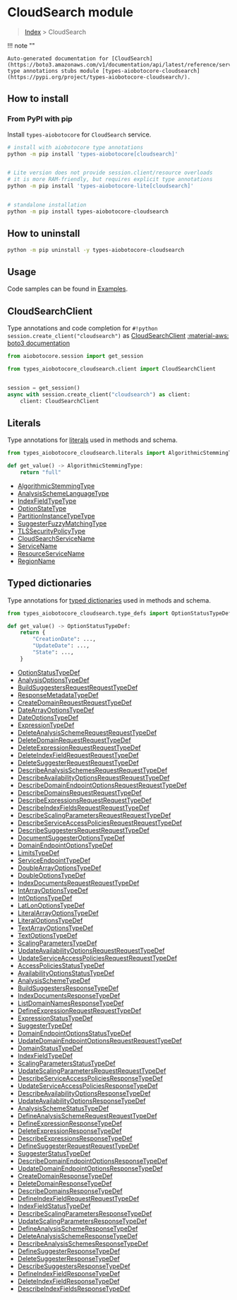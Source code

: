# CloudSearch module

> [Index](../README.md) > CloudSearch


!!! note ""

    Auto-generated documentation for [CloudSearch](https://boto3.amazonaws.com/v1/documentation/api/latest/reference/services/cloudsearch.html#CloudSearch)
    type annotations stubs module [types-aiobotocore-cloudsearch](https://pypi.org/project/types-aiobotocore-cloudsearch/).

## How to install



### From PyPI with pip

Install `types-aiobotocore` for `CloudSearch` service.

```bash
# install with aiobotocore type annotations
python -m pip install 'types-aiobotocore[cloudsearch]'


# Lite version does not provide session.client/resource overloads
# it is more RAM-friendly, but requires explicit type annotations
python -m pip install 'types-aiobotocore-lite[cloudsearch]'


# standalone installation
python -m pip install types-aiobotocore-cloudsearch
```



## How to uninstall

```bash
python -m pip uninstall -y types-aiobotocore-cloudsearch
```

## Usage

Code samples can be found in [Examples](./usage.md).

## CloudSearchClient

Type annotations and code completion for  `#!python session.create_client("cloudsearch")` as [CloudSearchClient](./client.md)
[:material-aws: boto3 documentation](https://boto3.amazonaws.com/v1/documentation/api/latest/reference/services/cloudsearch.html#CloudSearch.Client)

```python title="Usage example"
from aiobotocore.session import get_session

from types_aiobotocore_cloudsearch.client import CloudSearchClient


session = get_session()
async with session.create_client("cloudsearch") as client:
    client: CloudSearchClient
```








## Literals

Type annotations for [literals](./literals.md) used in methods and schema.

```python title="Usage example"
from types_aiobotocore_cloudsearch.literals import AlgorithmicStemmingType

def get_value() -> AlgorithmicStemmingType:
    return "full"
```

- [AlgorithmicStemmingType](./literals.md#algorithmicstemmingtype)
- [AnalysisSchemeLanguageType](./literals.md#analysisschemelanguagetype)
- [IndexFieldTypeType](./literals.md#indexfieldtypetype)
- [OptionStateType](./literals.md#optionstatetype)
- [PartitionInstanceTypeType](./literals.md#partitioninstancetypetype)
- [SuggesterFuzzyMatchingType](./literals.md#suggesterfuzzymatchingtype)
- [TLSSecurityPolicyType](./literals.md#tlssecuritypolicytype)
- [CloudSearchServiceName](./literals.md#cloudsearchservicename)
- [ServiceName](./literals.md#servicename)
- [ResourceServiceName](./literals.md#resourceservicename)
- [RegionName](./literals.md#regionname)




## Typed dictionaries

Type annotations for [typed dictionaries](./type_defs.md) used in methods and schema.

```python title="Usage example"
from types_aiobotocore_cloudsearch.type_defs import OptionStatusTypeDef

def get_value() -> OptionStatusTypeDef:
    return {
        "CreationDate": ...,
        "UpdateDate": ...,
        "State": ...,
    }
```

- [OptionStatusTypeDef](./type_defs.md#optionstatustypedef)
- [AnalysisOptionsTypeDef](./type_defs.md#analysisoptionstypedef)
- [BuildSuggestersRequestRequestTypeDef](./type_defs.md#buildsuggestersrequestrequesttypedef)
- [ResponseMetadataTypeDef](./type_defs.md#responsemetadatatypedef)
- [CreateDomainRequestRequestTypeDef](./type_defs.md#createdomainrequestrequesttypedef)
- [DateArrayOptionsTypeDef](./type_defs.md#datearrayoptionstypedef)
- [DateOptionsTypeDef](./type_defs.md#dateoptionstypedef)
- [ExpressionTypeDef](./type_defs.md#expressiontypedef)
- [DeleteAnalysisSchemeRequestRequestTypeDef](./type_defs.md#deleteanalysisschemerequestrequesttypedef)
- [DeleteDomainRequestRequestTypeDef](./type_defs.md#deletedomainrequestrequesttypedef)
- [DeleteExpressionRequestRequestTypeDef](./type_defs.md#deleteexpressionrequestrequesttypedef)
- [DeleteIndexFieldRequestRequestTypeDef](./type_defs.md#deleteindexfieldrequestrequesttypedef)
- [DeleteSuggesterRequestRequestTypeDef](./type_defs.md#deletesuggesterrequestrequesttypedef)
- [DescribeAnalysisSchemesRequestRequestTypeDef](./type_defs.md#describeanalysisschemesrequestrequesttypedef)
- [DescribeAvailabilityOptionsRequestRequestTypeDef](./type_defs.md#describeavailabilityoptionsrequestrequesttypedef)
- [DescribeDomainEndpointOptionsRequestRequestTypeDef](./type_defs.md#describedomainendpointoptionsrequestrequesttypedef)
- [DescribeDomainsRequestRequestTypeDef](./type_defs.md#describedomainsrequestrequesttypedef)
- [DescribeExpressionsRequestRequestTypeDef](./type_defs.md#describeexpressionsrequestrequesttypedef)
- [DescribeIndexFieldsRequestRequestTypeDef](./type_defs.md#describeindexfieldsrequestrequesttypedef)
- [DescribeScalingParametersRequestRequestTypeDef](./type_defs.md#describescalingparametersrequestrequesttypedef)
- [DescribeServiceAccessPoliciesRequestRequestTypeDef](./type_defs.md#describeserviceaccesspoliciesrequestrequesttypedef)
- [DescribeSuggestersRequestRequestTypeDef](./type_defs.md#describesuggestersrequestrequesttypedef)
- [DocumentSuggesterOptionsTypeDef](./type_defs.md#documentsuggesteroptionstypedef)
- [DomainEndpointOptionsTypeDef](./type_defs.md#domainendpointoptionstypedef)
- [LimitsTypeDef](./type_defs.md#limitstypedef)
- [ServiceEndpointTypeDef](./type_defs.md#serviceendpointtypedef)
- [DoubleArrayOptionsTypeDef](./type_defs.md#doublearrayoptionstypedef)
- [DoubleOptionsTypeDef](./type_defs.md#doubleoptionstypedef)
- [IndexDocumentsRequestRequestTypeDef](./type_defs.md#indexdocumentsrequestrequesttypedef)
- [IntArrayOptionsTypeDef](./type_defs.md#intarrayoptionstypedef)
- [IntOptionsTypeDef](./type_defs.md#intoptionstypedef)
- [LatLonOptionsTypeDef](./type_defs.md#latlonoptionstypedef)
- [LiteralArrayOptionsTypeDef](./type_defs.md#literalarrayoptionstypedef)
- [LiteralOptionsTypeDef](./type_defs.md#literaloptionstypedef)
- [TextArrayOptionsTypeDef](./type_defs.md#textarrayoptionstypedef)
- [TextOptionsTypeDef](./type_defs.md#textoptionstypedef)
- [ScalingParametersTypeDef](./type_defs.md#scalingparameterstypedef)
- [UpdateAvailabilityOptionsRequestRequestTypeDef](./type_defs.md#updateavailabilityoptionsrequestrequesttypedef)
- [UpdateServiceAccessPoliciesRequestRequestTypeDef](./type_defs.md#updateserviceaccesspoliciesrequestrequesttypedef)
- [AccessPoliciesStatusTypeDef](./type_defs.md#accesspoliciesstatustypedef)
- [AvailabilityOptionsStatusTypeDef](./type_defs.md#availabilityoptionsstatustypedef)
- [AnalysisSchemeTypeDef](./type_defs.md#analysisschemetypedef)
- [BuildSuggestersResponseTypeDef](./type_defs.md#buildsuggestersresponsetypedef)
- [IndexDocumentsResponseTypeDef](./type_defs.md#indexdocumentsresponsetypedef)
- [ListDomainNamesResponseTypeDef](./type_defs.md#listdomainnamesresponsetypedef)
- [DefineExpressionRequestRequestTypeDef](./type_defs.md#defineexpressionrequestrequesttypedef)
- [ExpressionStatusTypeDef](./type_defs.md#expressionstatustypedef)
- [SuggesterTypeDef](./type_defs.md#suggestertypedef)
- [DomainEndpointOptionsStatusTypeDef](./type_defs.md#domainendpointoptionsstatustypedef)
- [UpdateDomainEndpointOptionsRequestRequestTypeDef](./type_defs.md#updatedomainendpointoptionsrequestrequesttypedef)
- [DomainStatusTypeDef](./type_defs.md#domainstatustypedef)
- [IndexFieldTypeDef](./type_defs.md#indexfieldtypedef)
- [ScalingParametersStatusTypeDef](./type_defs.md#scalingparametersstatustypedef)
- [UpdateScalingParametersRequestRequestTypeDef](./type_defs.md#updatescalingparametersrequestrequesttypedef)
- [DescribeServiceAccessPoliciesResponseTypeDef](./type_defs.md#describeserviceaccesspoliciesresponsetypedef)
- [UpdateServiceAccessPoliciesResponseTypeDef](./type_defs.md#updateserviceaccesspoliciesresponsetypedef)
- [DescribeAvailabilityOptionsResponseTypeDef](./type_defs.md#describeavailabilityoptionsresponsetypedef)
- [UpdateAvailabilityOptionsResponseTypeDef](./type_defs.md#updateavailabilityoptionsresponsetypedef)
- [AnalysisSchemeStatusTypeDef](./type_defs.md#analysisschemestatustypedef)
- [DefineAnalysisSchemeRequestRequestTypeDef](./type_defs.md#defineanalysisschemerequestrequesttypedef)
- [DefineExpressionResponseTypeDef](./type_defs.md#defineexpressionresponsetypedef)
- [DeleteExpressionResponseTypeDef](./type_defs.md#deleteexpressionresponsetypedef)
- [DescribeExpressionsResponseTypeDef](./type_defs.md#describeexpressionsresponsetypedef)
- [DefineSuggesterRequestRequestTypeDef](./type_defs.md#definesuggesterrequestrequesttypedef)
- [SuggesterStatusTypeDef](./type_defs.md#suggesterstatustypedef)
- [DescribeDomainEndpointOptionsResponseTypeDef](./type_defs.md#describedomainendpointoptionsresponsetypedef)
- [UpdateDomainEndpointOptionsResponseTypeDef](./type_defs.md#updatedomainendpointoptionsresponsetypedef)
- [CreateDomainResponseTypeDef](./type_defs.md#createdomainresponsetypedef)
- [DeleteDomainResponseTypeDef](./type_defs.md#deletedomainresponsetypedef)
- [DescribeDomainsResponseTypeDef](./type_defs.md#describedomainsresponsetypedef)
- [DefineIndexFieldRequestRequestTypeDef](./type_defs.md#defineindexfieldrequestrequesttypedef)
- [IndexFieldStatusTypeDef](./type_defs.md#indexfieldstatustypedef)
- [DescribeScalingParametersResponseTypeDef](./type_defs.md#describescalingparametersresponsetypedef)
- [UpdateScalingParametersResponseTypeDef](./type_defs.md#updatescalingparametersresponsetypedef)
- [DefineAnalysisSchemeResponseTypeDef](./type_defs.md#defineanalysisschemeresponsetypedef)
- [DeleteAnalysisSchemeResponseTypeDef](./type_defs.md#deleteanalysisschemeresponsetypedef)
- [DescribeAnalysisSchemesResponseTypeDef](./type_defs.md#describeanalysisschemesresponsetypedef)
- [DefineSuggesterResponseTypeDef](./type_defs.md#definesuggesterresponsetypedef)
- [DeleteSuggesterResponseTypeDef](./type_defs.md#deletesuggesterresponsetypedef)
- [DescribeSuggestersResponseTypeDef](./type_defs.md#describesuggestersresponsetypedef)
- [DefineIndexFieldResponseTypeDef](./type_defs.md#defineindexfieldresponsetypedef)
- [DeleteIndexFieldResponseTypeDef](./type_defs.md#deleteindexfieldresponsetypedef)
- [DescribeIndexFieldsResponseTypeDef](./type_defs.md#describeindexfieldsresponsetypedef)

